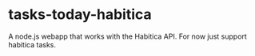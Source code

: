# tasks-today-habitica
A node.js webapp that works with the Habitica API. For now just support habitica tasks.
